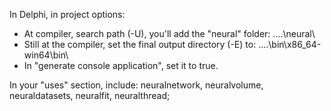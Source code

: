 In Delphi, in project options:
* At compiler, search path (-U), you'll  add the "neural" folder: ..\..\neural\
* Still at the compiler, set the final output directory (-E) to: ..\..\bin\x86_64-win64\bin\
* In "generate console application", set it to true.

In your "uses" section, include:
  neuralnetwork, neuralvolume, neuraldatasets, neuralfit, neuralthread;

